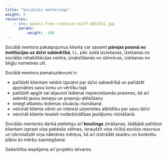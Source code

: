 ```yaml
---
title: "Sociālais mentorings"
weight: 3
resources:
    - src: pexels-free-creative-stuff-5052531.jpg
      params:
          weight: -100
---
```


Sociālā mentora pakalpojumus klients var saņemt **pārejas posmā no institūcijas uz dzīvi sabiedrībā**, t.i., pēc soda izciešanas, iziešanas no sociālās rehabilitācijas centra, izrakstīšanās no slimnīcas, iziešanas no bēgļu nometnes utt.

Sociālā mentora pamatuzdevumi ir:
- palīdzēt klientam veidot izpratni par dzīvi sabiedrībā un palīdzēt apzināties savu lomu un vērtību tajā
- palīdzēt apgūt vai atjaunot ikdienai nepieciešamās prasmes, kā arī sekmēt jaunu iemaņu un prasmju attīstīšanu
- sniegt atbalstu ikdienas situāciju risināšanā
- veicināt klienta vēlmi un interesi uzņemties atbildību par savu dzīvi
- veicināt klienta iesaisti nodarbinātības jautājumu risināšanā. 

Sociālās mentores darbā pielietoju arī **koučinga** zināšanas, tādējādi palīdzot klientam izprast viņa patiesās vēlmes, ieraudzīt viņa rīcībā esošos resursus un izkristalizēt viņa nākotnes mērķus, kā arī izstrādāt skaidru un konkrētu plānu šo mērķu sasniegšanai.

Sadarbība iespējama arī projektu ietvaros. 


